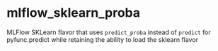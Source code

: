 # mlflow_sklearn_proba
MLFlow SKLearn flavor that uses `predict_proba` instead of `predict` for pyfunc.predict while retaining the ability to load the sklearn flavor
